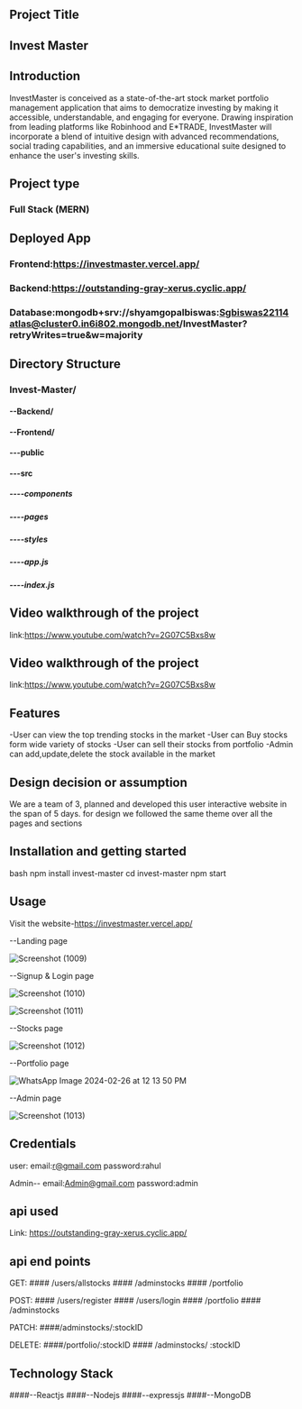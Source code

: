 ## Project Title 
## Invest Master

## Introduction
InvestMaster is conceived as a state-of-the-art stock market portfolio management application that aims to democratize investing by making it accessible, understandable,
and engaging for everyone. Drawing inspiration from leading platforms like Robinhood and E*TRADE, InvestMaster will incorporate a blend of intuitive design with advanced
recommendations, social trading capabilities, and an immersive educational suite designed to enhance the user's investing skills.

## Project type 
### Full Stack (MERN)

## Deployed App
### Frontend:https://investmaster.vercel.app/
### Backend:https://outstanding-gray-xerus.cyclic.app/
### Database:mongodb+srv://shyamgopalbiswas:Sgbiswas22114atlas@cluster0.in6i802.mongodb.net/InvestMaster?retryWrites=true&w=majority

## Directory Structure
### Invest-Master/
#### --Backend/
 #### --Frontend/
 #### ---public
 #### ---src
 ##### ----components
 ##### ----pages
 ##### ----styles
 ##### ----app.js
 ##### ----index.js

## Video walkthrough of the project
link:https://www.youtube.com/watch?v=2G07C5Bxs8w

## Video walkthrough of the project
link:https://www.youtube.com/watch?v=2G07C5Bxs8w


## Features
-User can view the top trending stocks in the market
-User can Buy stocks form wide variety of stocks 
-User can sell their stocks from  portfolio
-Admin can add,update,delete the stock available in the market

## Design decision or assumption
We are a team of 3, planned and developed this user interactive website in the span of 5 days. 
for design we followed the same theme over all the pages and sections

## Installation and getting started
bash
npm install invest-master
cd invest-master
npm start

## Usage
Visit the website-https://investmaster.vercel.app/

--Landing page

![Screenshot (1009)](https://github.com/S-G-Biswas/code-mystique-7890/assets/147697000/0afdc7b9-611c-4d9c-912f-1da2f348a752)

--Signup & Login page

![Screenshot (1010)](https://github.com/S-G-Biswas/code-mystique-7890/assets/147697000/e6bba96d-aeb9-4d4c-a916-e5e17f35af68)


![Screenshot (1011)](https://github.com/S-G-Biswas/code-mystique-7890/assets/147697000/64f53dc8-8c15-4ae8-9889-c16dfc756db3)

--Stocks page

![Screenshot (1012)](https://github.com/S-G-Biswas/code-mystique-7890/assets/147697000/5c7ef47a-4c19-42c5-a12a-84c0bbaeedca)

--Portfolio page

![WhatsApp Image 2024-02-26 at 12 13 50 PM](https://github.com/S-G-Biswas/code-mystique-7890/assets/147697000/5fb55e43-414f-4ce4-b6d6-cb50f5c26e3b)

--Admin page

![Screenshot (1013)](https://github.com/S-G-Biswas/code-mystique-7890/assets/147697000/f5f6f752-b202-4c7d-80e3-411113150c99)



## Credentials
user: email:r@gmail.com
      password:rahul

 Admin-- email:Admin@gmail.com
         password:admin 

## api used
Link: https://outstanding-gray-xerus.cyclic.app/

## api end points
GET: 
    #### /users/allstocks
    #### /adminstocks
     #### /portfolio
     
POST:
      ####  /users/register
      #### /users/login
     ####  /portfolio
      #### /adminstocks

PATCH: 
        ####/adminstocks/:stockID

DELETE: 
####/portfolio/:stockID
       #### /adminstocks/ :stockID


## Technology Stack
  ####--Reactjs
 ####--Nodejs
 ####--expressjs
 ####--MongoDB
       
      













